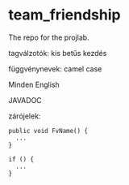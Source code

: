 # team_friendship
The repo for the projlab.

tagválzotók: kis betűs kezdés

függvénynevek: camel case

Minden English

JAVADOC

zárójelek:

    public void FvName() {
      ...
    }

    if () {
      ...
    }

